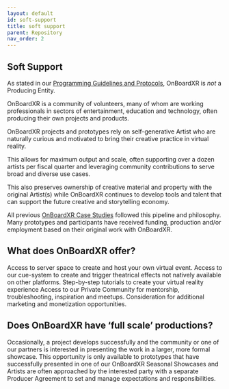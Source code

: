 ```yaml
---
layout: default
id: soft-support
title: soft support
parent: Repository
nav_order: 2
---
```


## Soft Support
As stated in our [Programming Guidelines and Protocols](https://futurestages.github.io/OnBoardXR_Landing_Page/docs/creating-a-show/#programming-guidelines-and-protocols), OnBoardXR is *not* a Producing Entity. 

OnBoardXR is a community of volunteers, many of whom are working professionals in sectors of entertainment, education and technology, often producing their own projects and products. 

OnBoardXR projects and prototypes rely on self-generative Artist who are naturally curious and motivated to bring their creative practice in virtual reality. 

This allows for maximum output and scale, often supporting over a dozen artists per fiscal quarter and leveraging community contributions to serve broad and diverse use cases. 

This also preserves ownership of creative material and property with the original Artist(s) while OnBoardXR continues to develop tools and talent that can support the future creative and storytelling economy. 

All previous [OnBoardXR Case Studies](./case-studies) followed this pipeline and philosophy. Many prototypes and participants have received funding, production and/or employment based on their original work with OnBoardXR.

## What does OnBoardXR offer?
Access to server space to create and host your own virtual event. 
Access to our cue-system to create and trigger theatrical effects not natively available on other platforms.
Step-by-step tutorials to create your virtual reality experience 
Access to our Private Community for mentorship, troubleshooting, inspiration and meetups.
Consideration for additional marketing and monetization opportunities. 

## Does OnBoardXR have ‘full scale’ productions? 
Occasionally, a project develops successfully and the community or one of our partners is interested in presenting the work in a larger, more formal showcase. This opportunity is only available to prototypes that have successfully presented in one of our OnBoardXR Seasonal Showcases and Artists are often approached by the interested party with a separate Producer Agreement to set and manage expectations and responsibilities. 
